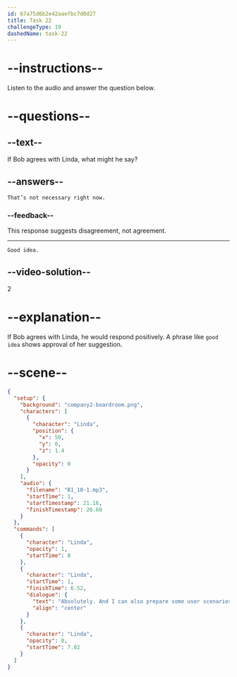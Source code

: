 ```yaml
---
id: 67a75d6b2e42aaefbc7d0d27
title: Task 22
challengeType: 19
dashedName: task-22
---
```


<!-- SPEAKING -->

<!-- (Audio) Linda: And I can also prepare some user scenarios for testing, so we can ensure a smooth user experience. -->

# --instructions--

Listen to the audio and answer the question below.

# --questions--

## --text--

If Bob agrees with Linda, what might he say?  

## --answers--  

`That’s not necessary right now.`

### --feedback--  

This response suggests disagreement, not agreement.  

---  

`Good idea.` 

## --video-solution--  

2  

# --explanation--  

If Bob agrees with Linda, he would respond positively. A phrase like `good idea` shows approval of her suggestion.  


# --scene--

```json
{
  "setup": {
    "background": "company2-boardroom.png",
    "characters": [
      {
        "character": "Linda",
        "position": {
          "x": 50,
          "y": 0,
          "z": 1.4
        },
        "opacity": 0
      }
    ],
    "audio": {
      "filename": "B1_10-1.mp3",
      "startTime": 1,
      "startTimestamp": 21.16,
      "finishTimestamp": 26.68
    }
  },
  "commands": [
    {
      "character": "Linda",
      "opacity": 1,
      "startTime": 0
    },
    {
      "character": "Linda",
      "startTime": 1,
      "finishTime": 6.52,
      "dialogue": {
        "text": "Absolutely. And I can also prepare some user scenarios for testing so we can ensure a smooth user experience.",
        "align": "center"
      }
    },
    {
      "character": "Linda",
      "opacity": 0,
      "startTime": 7.02
    }
  ]
}
```
